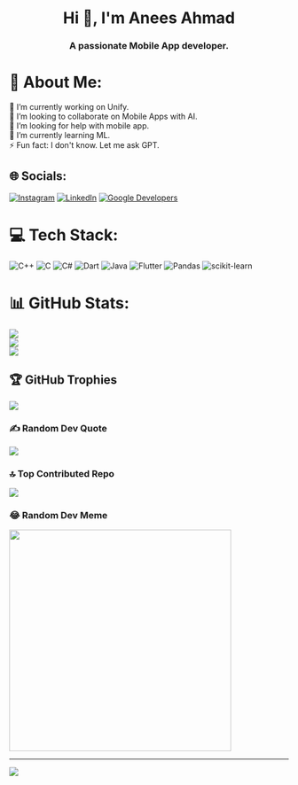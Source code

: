 
<h1 align="center">Hi 👋, I'm Anees Ahmad</h1>
<h3 align="center">A passionate Mobile App developer.</h3>

# 💫 About Me:
🔭 I’m currently working on Unify.<br>👯 I’m looking to collaborate on Mobile Apps with AI.<br>🤝 I’m looking for help with mobile app.<br>🌱 I’m currently learning ML.<br>⚡ Fun fact: I don't know. Let me ask GPT.


## 🌐 Socials:
[![Instagram](https://img.shields.io/badge/Instagram-%23E4405F.svg?logo=Instagram&logoColor=white)](https://instagram.com/anees.ahmad_4) [![LinkedIn](https://img.shields.io/badge/LinkedIn-%230077B5.svg?logo=linkedin&logoColor=white)](https://linkedin.com/in/anees_ahmad1) [![Google Developers](https://www.gstatic.com/devrel-devsite/prod/vd59826aff4c44c40ae6b66bb6749cdc41cdaad671ce8aa5208d5acf15cc7ec42/developers/images/lockup-new.svg)](https://developers.google.com/profile/u/anees-ahmad) 

# 💻 Tech Stack:
![C++](https://img.shields.io/badge/c++-%2300599C.svg?style=flat-square&logo=c%2B%2B&logoColor=white) ![C](https://img.shields.io/badge/c-%2300599C.svg?style=flat-square&logo=c&logoColor=white) ![C#](https://img.shields.io/badge/c%23-%23239120.svg?style=flat-square&logo=csharp&logoColor=white) ![Dart](https://img.shields.io/badge/dart-%230175C2.svg?style=flat-square&logo=dart&logoColor=white) ![Java](https://img.shields.io/badge/java-%23ED8B00.svg?style=flat-square&logo=openjdk&logoColor=white) ![Flutter](https://img.shields.io/badge/Flutter-%2302569B.svg?style=flat-square&logo=Flutter&logoColor=white) ![Pandas](https://img.shields.io/badge/pandas-%23150458.svg?style=flat-square&logo=pandas&logoColor=white) ![scikit-learn](https://img.shields.io/badge/scikit--learn-%23F7931E.svg?style=flat-square&logo=scikit-learn&logoColor=white)
# 📊 GitHub Stats:
![](https://github-readme-stats.vercel.app/api?username=anees004&theme=radical&hide_border=false&include_all_commits=true&count_private=true)<br/>
![](https://github-readme-streak-stats.herokuapp.com/?user=anees004&theme=radical&hide_border=false)<br/>
![](https://github-readme-stats.vercel.app/api/top-langs/?username=anees004&theme=radical&hide_border=false&include_all_commits=true&count_private=true&layout=compact)

## 🏆 GitHub Trophies
![](https://github-profile-trophy.vercel.app/?username=anees004&theme=onedark&no-frame=false&no-bg=false&margin-w=4)

### ✍️ Random Dev Quote
![](https://quotes-github-readme.vercel.app/api?type=horizontal&theme=radical)

### 🔝 Top Contributed Repo
![](https://github-contributor-stats.vercel.app/api?username=anees004&limit=5&theme=onedark&combine_all_yearly_contributions=true)

### 😂 Random Dev Meme
<img src='https://memer-new.vercel.app/' style="height: 400px;"/>

---
[![](https://visitcount.itsvg.in/api?id=anees004&icon=2&color=0)](https://visitcount.itsvg.in)

<!-- Proudly created with GPRM ( https://gprm.itsvg.in ) -->
